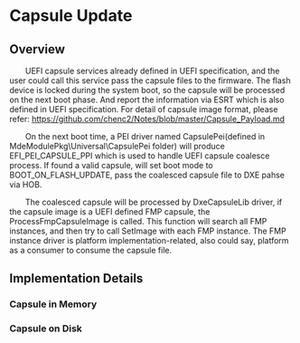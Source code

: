 # Capsule Update

## Overview
&ensp;&ensp;&ensp;&ensp;UEFI capsule services already defined in UEFI specification, and the user could call this service pass the capsule files to the firmware. The flash device is locked during the system boot, so the capsule will be processed on the next boot phase. And report the information via ESRT which is also defined in UEFI specification. For detail of capsule image format, please refer: https://github.com/chenc2/Notes/blob/master/Capsule_Payload.md

&ensp;&ensp;&ensp;&ensp;On the next boot time, a PEI driver named CapsulePei(defined in MdeModulePkg\Universal\CapsulePei folder) will produce EFI_PEI_CAPSULE_PPI which is used to handle UEFI capsule coalesce process. If found a valid capsule, will set boot mode to BOOT_ON_FLASH_UPDATE, pass the coalesced capsule file to DXE pahse via HOB.

&ensp;&ensp;&ensp;&ensp;The coalesced capsule will be processed by DxeCapsuleLib driver, if the capsule image is a UEFI defined FMP capsule, the ProcessFmpCapsuleImage is called. This function will search all FMP instances, and then try to call SetImage with each FMP instance. The FMP instance driver is platform implementation-related, also could say, platform as a consumer to consume the capsule file.

## Implementation Details

### Capsule in Memory

### Capsule on Disk
